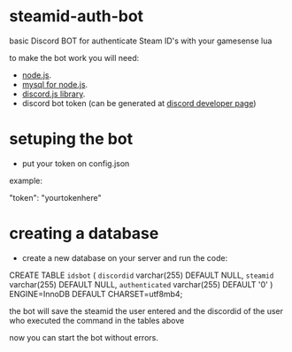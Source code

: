 # steamid-auth-bot
basic Discord BOT for authenticate Steam ID's with your gamesense lua

to make the bot work you will need:

- [node.js](https://nodejs.org/en/).
- [mysql for node.js](https://www.npmjs.com/package/mysql).
- [discord.js library](https://discord.js.org/#/).
- discord bot token (can be generated at [discord developer page](https://discord.com/developers/applications/))

# setuping the bot

- put your token on config.json

example:

"token": "yourtokenhere"

# creating a database

- create a new database on your server and run the code:

CREATE TABLE `idsbot` (
  `discordid` varchar(255) DEFAULT NULL,
  `steamid` varchar(255) DEFAULT NULL,
  `authenticated` varchar(255) DEFAULT '0'
) ENGINE=InnoDB DEFAULT CHARSET=utf8mb4;

the bot will save the steamid the user entered and the discordid of the user who executed the command in the tables above

now you can start the bot without errors.
